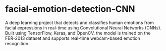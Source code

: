 # facial-emotion-detection-CNN
A deep learning project that detects and classifies human emotions from facial expressions in real-time using Convolutional Neural Networks (CNNs). Built using TensorFlow, Keras, and OpenCV, the model is trained on the FER-2013 dataset and supports real-time webcam-based emotion recognition.
